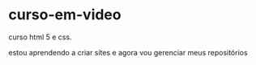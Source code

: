 # curso-em-video
 curso html 5 e css. 

 estou aprendendo a criar sítes e agora vou gerenciar meus repositórios 
